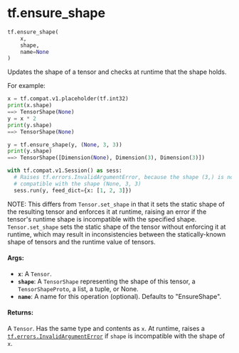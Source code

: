 <div itemscope itemtype="http://developers.google.com/ReferenceObject">
<meta itemprop="name" content="tf.ensure_shape" />
<meta itemprop="path" content="Stable" />
</div>

# tf.ensure_shape

``` python
tf.ensure_shape(
    x,
    shape,
    name=None
)
```

Updates the shape of a tensor and checks at runtime that the shape holds.

For example:
```python
x = tf.compat.v1.placeholder(tf.int32)
print(x.shape)
==> TensorShape(None)
y = x * 2
print(y.shape)
==> TensorShape(None)

y = tf.ensure_shape(y, (None, 3, 3))
print(y.shape)
==> TensorShape([Dimension(None), Dimension(3), Dimension(3)])

with tf.compat.v1.Session() as sess:
  # Raises tf.errors.InvalidArgumentError, because the shape (3,) is not
  # compatible with the shape (None, 3, 3)
  sess.run(y, feed_dict={x: [1, 2, 3]})

```

NOTE: This differs from `Tensor.set_shape` in that it sets the static shape
of the resulting tensor and enforces it at runtime, raising an error if the
tensor's runtime shape is incompatible with the specified shape.
`Tensor.set_shape` sets the static shape of the tensor without enforcing it
at runtime, which may result in inconsistencies between the statically-known
shape of tensors and the runtime value of tensors.

#### Args:

* <b>`x`</b>: A `Tensor`.
* <b>`shape`</b>: A `TensorShape` representing the shape of this tensor, a
    `TensorShapeProto`, a list, a tuple, or None.
* <b>`name`</b>: A name for this operation (optional). Defaults to "EnsureShape".


#### Returns:

A `Tensor`. Has the same type and contents as `x`. At runtime, raises a
<a href="../tf/errors/InvalidArgumentError.md"><code>tf.errors.InvalidArgumentError</code></a> if `shape` is incompatible with the shape
of `x`.